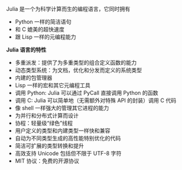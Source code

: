 Julia 是一个为科学计算而生的编程语言，它同时拥有
- Python 一样的简洁语句
- 和 C 媲美的超快速度
- 跟 Lisp 一样的元编程能力

**Julia 语言的特性**
- 多重派发：提供了为多重类型的组合定义函数的能力
- 动态类型系统：为文档，优化和分发而定义的系统类型
- 内建的包管理器
- Lisp 一样的宏和其它元编程工具
- 调用 Python: Julia 可以通过 PyCall 直接调用 Python 的函数
- 调用 C: Julia 可以简单地（无需额外对特殊 API 的封装）调用 C 代码
- 像 shell 一样强大的管理其它进程的能力
- 为并行和分布式计算而设计
- 协程：轻量级“绿色”线程
- 用户定义的类型和内建类型一样快和兼容
- 自动为不同类型生成的高性能特别优化的代码
- 简洁可扩展的类型转换和提升
- 高效支持 Unicode 包括但不限于 UTF-8 字符
- MIT 协议：免费的开源协议